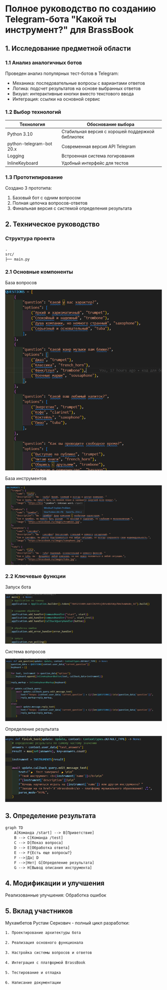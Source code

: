 # Полное руководство по созданию Telegram-бота "Какой ты инструмент?" для BrassBook

## 1. Исследование предметной области

### 1.1 Анализ аналогичных ботов
Проведен анализ популярных тест-ботов в Telegram:
- Механика: последовательные вопросы с вариантами ответов
- Логика: подсчет результатов на основе выбранных ответов
- Визуал: интерактивные кнопки вместо текстового ввода
- Интеграция: ссылки на основной сервис

### 1.2 Выбор технологий
| Технология | Обоснование выбора |
|------------|--------------------|
| Python 3.10 | Стабильная версия с хорошей поддержкой библиотек |
| python-telegram-bot 20.x | Современная версия API Telegram |
| Logging | Встроенная система логирования |
| InlineKeyboard | Удобный интерфейс для тестов |

### 1.3 Прототипирование
Создано 3 прототипа:
1. Базовый бот с одним вопросом
2. Полная цепочка вопросов-ответов
3. Финальная версия с системой определения результата

## 2. Техническое руководство

### Структура проекта
```
.
src/
├── main.py
```
### 2.1 Основные компоненты

База вопросов

<img src="img/questions.png">

База инструментов

<img src="img/instruments.png">

### 2.2 Ключевые функции

Запуск бота

<img src="img/start.png">

Система вопросов

<img src="img/ask.png">

Определение результата

<img src="img/result.png">

## 3. Определение результата

```
graph TD
    A[Команда /start] --> B[Приветствие]
    B --> C[Команда /test]
    C --> D[Показ вопроса]
    D --> E[Обработка ответа]
    E --> F{Есть еще вопросы?}
    F -->|Да| D
    F -->|Нет| G[Определение результата]
    G --> H[Вывод описания инструмента]
```

## 4. Модификации и улучшения

Реализованные улучшения:
    Обработка ошибок

## 5. Вклад участников

Мухамбетов Рустам Серкович - полный цикл разработки:

    1. Проектирование архитектуры бота

    2. Реализация основного функционала

    3. Настройка системы вопросов и ответов

    4. Интеграция с платформой BrassBook

    5. Тестирование и отладка

    6. Написание документации

